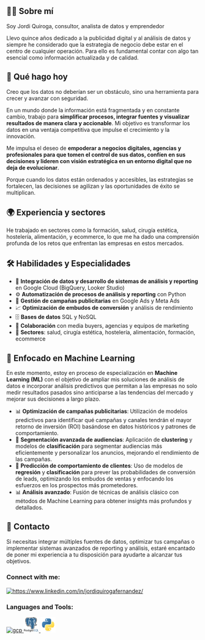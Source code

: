 
## 👨‍💻 Sobre mí

Soy Jordi Quiroga, consultor, analista de datos y emprendedor

Llevo quince años dedicado a la publicidad digital y al análisis de datos y siempre he considerado que la estrategia de negocio debe estar en el centro de cualquier operación. Para ello es fundamental contar con algo tan esencial como información actualizada y de calidad.

## 🚀 Qué hago hoy

Creo que los datos no deberían ser un obstáculo, sino una herramienta para crecer y avanzar con seguridad.

En un mundo donde la información está fragmentada y en constante cambio, trabajo para **simplificar procesos, integrar fuentes y visualizar resultados de manera clara y accionable**. Mi objetivo es transformar los datos en una ventaja competitiva que impulse el crecimiento y la innovación.

Me impulsa el deseo de **empoderar a negocios digitales, agencias y profesionales para que tomen el control de sus datos, confíen en sus decisiones y lideren con visión estratégica en un entorno digital que no deja de evolucionar**.

Porque cuando los datos están ordenados y accesibles, las estrategias se fortalecen, las decisiones se agilizan y las oportunidades de éxito se multiplican.


## 🌍 Experiencia y sectores

He trabajado en sectores como la formación, salud, cirugía estética, hostelería, alimentación, y ecommerce, lo que me ha dado una comprensión profunda de los retos que enfrentan las empresas en estos mercados.

## 🛠️ Habilidades y Especialidades

- 🔗 **Integración de datos y desarrollo de sistemas de análisis y reporting** en Google Cloud (BigQuery, Looker Studio)
- ⚙️ **Automatización de procesos de análisis y reporting** con Python
- 💼 **Gestión de campañas publicitarias** en Google Ads y Meta Ads
- 📈 **Optimización de embudos de conversión** y análisis de rendimiento
- 🗄️ **Bases de datos** SQL y NoSQL
- 🤝 **Colaboración** con media buyers, agencias y equipos de marketing
- 🔬 **Sectores**: salud, cirugía estética, hostelería, alimentación, formación, ecommerce

## 🧠 Enfocado en Machine Learning

En este momento, estoy en proceso de especialización en **Machine Learning (ML)** con el objetivo de ampliar mis soluciones de análisis de datos e incorporar análisis predictivos que permitan a las empresas no solo medir resultados pasados sino anticiparse a las tendencias del mercado y mejorar sus decisiones a largo plazo.

- 📊 **Optimización de campañas publicitarias**: Utilización de modelos predictivos para identificar qué campañas y canales tendrán el mayor retorno de inversión (ROI) basándose en datos históricos y patrones de comportamiento.
- 🎯 **Segmentación avanzada de audiencias**: Aplicación de **clustering** y modelos de **clasificación** para segmentar audiencias más eficientemente y personalizar los anuncios, mejorando el rendimiento de las campañas.
- 🔄 **Predicción de comportamiento de clientes**: Uso de modelos de **regresión** y **clasificación** para prever las probabilidades de conversión de leads, optimizando los embudos de ventas y enfocando los esfuerzos en los prospectos más prometedores.
- 📊 **Análisis avanzado**: Fusión de técnicas de análisis clásico con métodos de Machine Learning para obtener insights más profundos y detallados.

## 📩 Contacto

Si necesitas integrar múltiples fuentes de datos, optimizar tus campañas o implementar sistemas avanzados de reporting y análisis, estaré encantado de poner mi experiencia a tu disposición para ayudarte a alcanzar tus objetivos.




<h3 align="left">Connect with me:</h3>
<p align="left">
<a href="https://linkedin.com/in/https://www.linkedin.com/in/jordiquirogafernandez/" target="blank"><img align="center" src="https://raw.githubusercontent.com/rahuldkjain/github-profile-readme-generator/master/src/images/icons/Social/linked-in-alt.svg" alt="https://www.linkedin.com/in/jordiquirogafernandez/" height="30" width="40" /></a>
</p>

<h3 align="left">Languages and Tools:</h3>
<p align="left"> <a href="https://cloud.google.com" target="_blank" rel="noreferrer"> <img src="https://www.vectorlogo.zone/logos/google_cloud/google_cloud-icon.svg" alt="gcp" width="40" height="40"/> </a> <a href="https://www.postgresql.org" target="_blank" rel="noreferrer"> <img src="https://raw.githubusercontent.com/devicons/devicon/master/icons/postgresql/postgresql-original-wordmark.svg" alt="postgresql" width="40" height="40"/> </a> <a href="https://www.python.org" target="_blank" rel="noreferrer"> <img src="https://raw.githubusercontent.com/devicons/devicon/master/icons/python/python-original.svg" alt="python" width="40" height="40"/> </a> </p>

<!--
**joquifer2/joquifer2** is a ✨ _special_ ✨ repository because its `README.md` (this file) appears on your GitHub profile.

Here are some ideas to get you started:

- 🔭 I’m currently working on ...
- 🌱 I’m currently learning ...
- 👯 I’m looking to collaborate on ...
- 🤔 I’m looking for help with ...
- 💬 Ask me about ...
- 📫 How to reach me: ...
- 😄 Pronouns: ...
- ⚡ Fun fact: ...
-->
